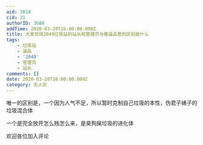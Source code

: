 ```yaml
---
aid: 3818
cid: 21
authorID: 3688
addTime: 2020-03-28T16:00:00.000Z
title: 大家觉得2049垃圾站的站长和管理员与傻逼品葱的区别是什么
tags:
    - 垃圾站
    - 逼品
    - '2049'
    - 管理员
    - 站长
comments: []
date: 2020-03-28T16:00:00.000Z
category: 无人区
---
```


唯一的区别是，一个因为人气不足，所以暂时克制自己垃圾的本性，伪君子婊子的垃圾混合体

一个是完全放开怎么贱怎么来，是臭狗屎垃圾的进化体

欢迎各位加入评论
